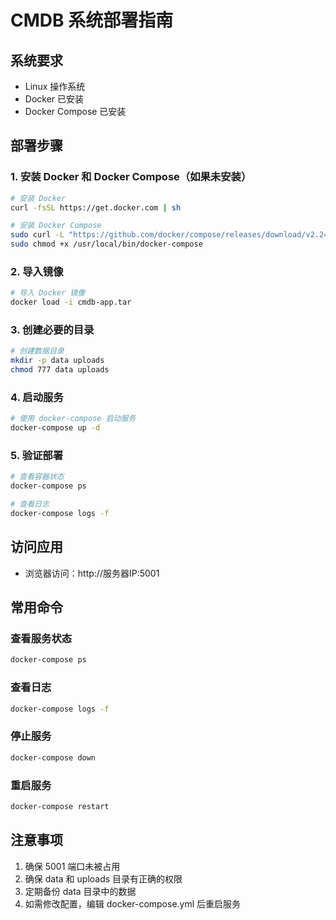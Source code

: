 # CMDB 系统部署指南

## 系统要求
- Linux 操作系统
- Docker 已安装
- Docker Compose 已安装

## 部署步骤

### 1. 安装 Docker 和 Docker Compose（如果未安装）

```bash
# 安装 Docker
curl -fsSL https://get.docker.com | sh

# 安装 Docker Compose
sudo curl -L "https://github.com/docker/compose/releases/download/v2.24.5/docker-compose-$(uname -s)-$(uname -m)" -o /usr/local/bin/docker-compose
sudo chmod +x /usr/local/bin/docker-compose
```

### 2. 导入镜像

```bash
# 导入 Docker 镜像
docker load -i cmdb-app.tar
```

### 3. 创建必要的目录

```bash
# 创建数据目录
mkdir -p data uploads
chmod 777 data uploads
```

### 4. 启动服务

```bash
# 使用 docker-compose 启动服务
docker-compose up -d
```

### 5. 验证部署

```bash
# 查看容器状态
docker-compose ps

# 查看日志
docker-compose logs -f
```

## 访问应用
- 浏览器访问：http://服务器IP:5001

## 常用命令

### 查看服务状态
```bash
docker-compose ps
```

### 查看日志
```bash
docker-compose logs -f
```

### 停止服务
```bash
docker-compose down
```

### 重启服务
```bash
docker-compose restart
```

## 注意事项
1. 确保 5001 端口未被占用
2. 确保 data 和 uploads 目录有正确的权限
3. 定期备份 data 目录中的数据
4. 如需修改配置，编辑 docker-compose.yml 后重启服务 